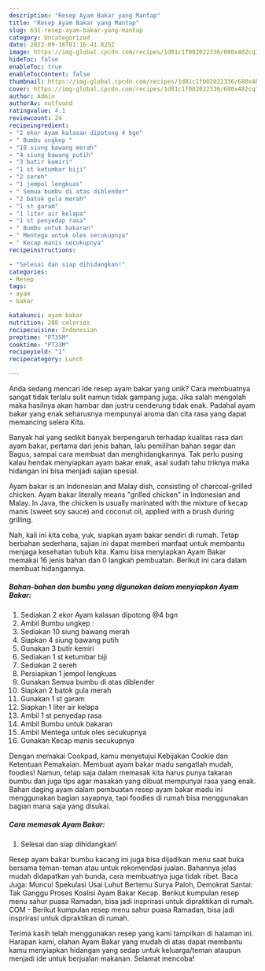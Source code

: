 ```yaml
---
description: "Resep Ayam Bakar yang Mantap"
title: "Resep Ayam Bakar yang Mantap"
slug: 631-resep-ayam-bakar-yang-mantap
category: Uncategorized
date: 2022-09-16T01:16:41.825Z
image: https://img-global.cpcdn.com/recipes/1d81c1f002022336/680x482cq70/ayam-bakar-foto-resep-utama.jpg
hideToc: false
enableToc: true
enableTocContent: false
thumbnail: https://img-global.cpcdn.com/recipes/1d81c1f002022336/680x482cq70/ayam-bakar-foto-resep-utama.jpg
cover: https://img-global.cpcdn.com/recipes/1d81c1f002022336/680x482cq70/ayam-bakar-foto-resep-utama.jpg
author: Admin
authorAv: notfound
ratingvalue: 4.1
reviewcount: 24
recipeingredient:
- "2 ekor Ayam kalasan dipotong 4 bgn"
- " Bumbu ungkep "
- "10 siung bawang merah"
- "4 siung bawang putih"
- "3 butir kemiri"
- "1 st ketumbar biji"
- "2 sereh"
- "1 jempol lengkuas"
- " Semua bumbu di atas diblender"
- "2 batok gula merah"
- "1 st garam"
- "1 liter air kelapa"
- "1 st penyedap rasa"
- " Bumbu untuk bakaran"
- " Mentega untuk oles secukupnya"
- " Kecap manis secukupnya"
recipeinstructions:

- "Selesai dan siap dihidangkan!"
categories:
- Resep
tags:
- ayam
- bakar

katakunci: ayam bakar 
nutrition: 288 calories
recipecuisine: Indonesian
preptime: "PT35M"
cooktime: "PT33M"
recipeyield: "1"
recipecategory: Lunch

---
```





Anda sedang mencari ide resep ayam bakar yang unik? Cara membuatnya sangat tidak terlalu sulit namun tidak gampang juga. Jika salah mengolah maka hasilnya akan hambar dan justru cenderung tidak enak. Padahal ayam bakar yang enak seharusnya mempunyai aroma dan cita rasa yang dapat memancing selera Kita.





Banyak hal yang sedikit banyak berpengaruh terhadap kualitas rasa dari ayam bakar, pertama dari jenis bahan, lalu pemilihan bahan segar dan Bagus, sampai cara membuat dan menghidangkannya. Tak perlu pusing kalau hendak menyiapkan ayam bakar enak,      asal sudah tahu triknya maka hidangan ini bisa menjadi sajian spesial.














Ayam bakar is an Indonesian and Malay dish, consisting of charcoal-grilled chicken. Ayam bakar literally means &#34;grilled chicken&#34; in Indonesian and Malay. In Java, the chicken is usually marinated with the mixture of kecap manis (sweet soy sauce) and coconut oil, applied with a brush during grilling.






Nah, kali ini kita coba, yuk, siapkan ayam bakar sendiri di rumah. Tetap berbahan sederhana, sajian ini dapat memberi manfaat untuk membantu menjaga kesehatan tubuh kita. Kamu bisa menyiapkan Ayam Bakar memakai 16 jenis bahan dan 0 langkah pembuatan. Berikut ini cara dalam membuat hidangannya.

<!--inarticleads1-->

##### Bahan-bahan dan bumbu yang digunakan dalam menyiapkan Ayam Bakar:

1. Sediakan 2 ekor Ayam kalasan dipotong @4 bgn
1. Ambil  Bumbu ungkep :
1. Sediakan 10 siung bawang merah
1. Siapkan 4 siung bawang putih
1. Gunakan 3 butir kemiri
1. Sediakan 1 st ketumbar biji
1. Sediakan 2 sereh
1. Persiapkan 1 jempol lengkuas
1. Gunakan  Semua bumbu di atas diblender
1. Siapkan 2 batok gula merah
1. Gunakan 1 st garam
1. Siapkan 1 liter air kelapa
1. Ambil 1 st penyedap rasa
1. Ambil  Bumbu untuk bakaran
1. Ambil  Mentega untuk oles secukupnya
1. Gunakan  Kecap manis secukupnya


Dengan memakai Cookpad, kamu menyetujui Kebijakan Cookie dan Ketentuan Pemakaian. Membuat ayam bakar madu sangatlah mudah, foodies! Namun, tetap saja dalam memasak kita harus punya takaran bumbu dan juga tips agar masakan yang dibuat mempunyai rasa yang enak. Bahan daging ayam dalam pembuatan resep ayam bakar madu ini menggunakan bagian sayapnya, tapi foodies di rumah bisa menggunakan bagian mana saja yang disukai. 

<!--inarticleads2-->

##### Cara memasak Ayam Bakar:


1. Selesai dan siap dihidangkan!

Resep ayam bakar bumbu kacang ini juga bisa dijadikan menu saat buka bersama teman-teman atau untuk rekomendasi jualan. Bahannya jelas mudah didapatkan yah bunda, cara membuatnya juga tidak ribet. Baca Juga: Muncul Spekulasi Usai Luhut Bertemu Surya Paloh, Demokrat Santai: Tak Ganggu Proses Koalisi Ayam Bakar Kecap. Berikut kumpulan resep menu sahur puasa Ramadan, bisa jadi insprirasi untuk dipraktikan di rumah. COM - Berikut kumpulan resep menu sahur puasa Ramadan, bisa jadi insprirasi untuk dipraktikan di rumah. 

Terima kasih telah menggunakan resep yang kami tampilkan di halaman ini. Harapan kami, olahan Ayam Bakar yang mudah di atas dapat membantu kamu menyiapkan hidangan yang sedap untuk keluarga/teman ataupun menjadi ide untuk berjualan makanan. Selamat mencoba!
